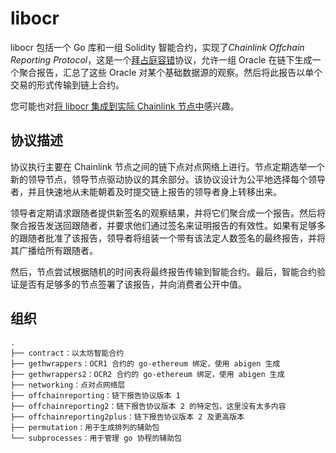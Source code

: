 # libocr

libocr 包括一个 Go 库和一组 Solidity 智能合约，实现了*Chainlink Offchain Reporting Protocol*，这是一个[拜占庭容错](https://en.wikipedia.org/wiki/Byzantine_fault)协议，允许一组 Oracle 在链下生成一个聚合报告，汇总了这些 Oracle 对某个基础数据源的观察。然后将此报告以单个交易的形式传输到链上合约。

您可能也对[将 libocr 集成到实际 Chainlink 节点中](https://github.com/smartcontractkit/chainlink/tree/develop/core/services/offchainreporting)感兴趣。

## 协议描述

协议执行主要在 Chainlink 节点之间的链下点对点网络上进行。节点定期选举一个新的领导节点，领导节点驱动协议的其余部分。该协议设计为公平地选择每个领导者，并且快速地从未能朝着及时提交链上报告的领导者身上转移出来。

领导者定期请求跟随者提供新签名的观察结果，并将它们聚合成一个报告。然后将聚合报告发送回跟随者，并要求他们通过签名来证明报告的有效性。如果有足够多的跟随者批准了该报告，领导者将组装一个带有该法定人数签名的最终报告，并将其广播给所有跟随者。

然后，节点尝试根据随机的时间表将最终报告传输到智能合约。最后，智能合约验证是否有足够多的节点签署了该报告，并向消费者公开中值。

## 组织
```
.
├── contract：以太坊智能合约
├── gethwrappers：OCR1 合约的 go-ethereum 绑定，使用 abigen 生成
├── gethwrappers2：OCR2 合约的 go-ethereum 绑定，使用 abigen 生成
├── networking：点对点网络层
├── offchainreporting：链下报告协议版本 1
├── offchainreporting2：链下报告协议版本 2 的特定包，这里没有太多内容
├── offchainreporting2plus：链下报告协议版本 2 及更高版本
├── permutation：用于生成排列的辅助包
└── subprocesses：用于管理 go 协程的辅助包
```